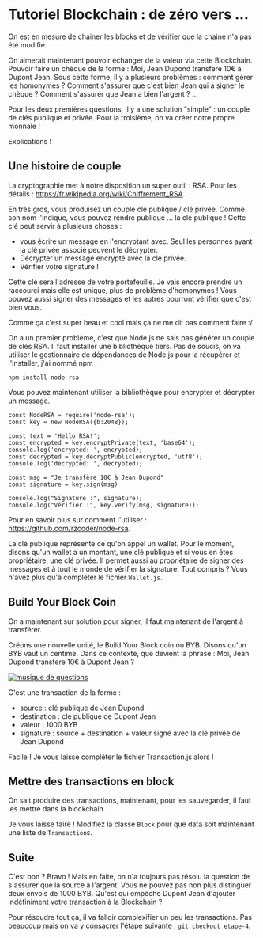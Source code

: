 # Tutoriel Blockchain : de zéro vers ...

On est en mesure de chainer les blocks et de vérifier que la chaine n'a pas été modifié.

On aimerait maintenant pouvoir échanger de la valeur via cette Blockchain. Pouvoir faire un chèque de la forme : Moi, Jean Dupond transfere 10€ à Dupont Jean. Sous cette forme, il y a plusieurs problèmes : comment gérer les homonymes ? Comment s'assurer que c'est bien Jean qui à signer le chèque ? Comment s'assurer que Jean a bien l'argent ? ...

Pour les deux premières questions, il y a une solution "simple" : un couple de clés publique et privée. Pour la troisième, on va créer notre propre monnaie !

Explications !

## Une histoire de couple

La cryptographie met à notre disposition un super outil : RSA. Pour les détails : https://fr.wikipedia.org/wiki/Chiffrement_RSA.

En très gros, vous produisez un couple clé publique / clé privée. Comme son nom l'indique, vous pouvez rendre publique ... la clé publique ! Cette clé peut servir à plusieurs choses :

* vous écrire un message en l'encryptant avec. Seul les personnes ayant la clé privée associé peuvent le décrypter.
* Décrypter un message encrypté avec la clé privée.
* Vérifier votre signature !

Cette clé sera l'adresse de votre portefeuille. Je vais encore prendre un raccourci mais elle est unique, plus de problème d'homonymes ! Vous pouvez aussi signer des messages et les autres pourront vérifier que c'est bien vous.

Comme ça c'est super beau et cool mais ça ne me dit pas comment faire :/

On a un premier problème, c'est que Node.js ne sais pas générer un couple de clés RSA. Il faut installer une bibliothèque tiers. Pas de soucis, on va utiliser le gestionnaire de dépendances de Node.js pour la récupérer et l'installer, j'ai nommé npm :

    npm install node-rsa

Vous pouvez maintenant utiliser la bibliothèque pour encrypter et décrypter un message.

    const NodeRSA = require('node-rsa');
    const key = new NodeRSA({b:2048});

    const text = 'Hello RSA!';
    const encrypted = key.encryptPrivate(text, 'base64');
    console.log('encrypted: ', encrypted);
    const decrypted = key.decryptPublic(encrypted, 'utf8');
    console.log('decrypted: ', decrypted);

    const msg = "Je transfère 10€ à Jean Dupond"
    const signature = key.sign(msg)

    console.log("Signature :", signature);
    console.log("Vérifier :", key.verify(msg, signature));

Pour en savoir plus sur comment l'utiliser : https://github.com/rzcoder/node-rsa.

La clé publique représente ce qu'on appel un wallet. Pour le moment, disons qu'un wallet a un montant, une clé publique et si vous en êtes propriétaire, une clé privée. Il permet aussi au propriétaire de signer des messages et à tout le monde de vérifier la signature. Tout compris ? Vous n'avez plus qu'à compléter le fichier `Wallet.js`.

## Build Your Block Coin

On a maintenant sur solution pour signer, il faut maintenant de l'argent à transférer.

Créons une nouvelle unité, le Build Your Block coin ou BYB. Disons qu'un BYB vaut un centime. Dans ce contexte, que devient la phrase : Moi, Jean Dupond transfere 10€ à Dupont Jean ?

[![musique de questions](https://img.youtube.com/vi/QrPCPoOAO4E/0.jpg)](https://www.youtube.com/watch?v=QrPCPoOAO4E)

C'est une transaction de la forme :

* source : clé publique de Jean Dupond
* destination : clé publique de Dupont Jean
* valeur : 1000 BYB
* signature : source + destination + valeur signé avec la clé privée de Jean Dupond

Facile ! Je vous laisse compléter le fichier Transaction.js alors !

## Mettre des transactions en block

On sait produire des transactions, maintenant, pour les sauvegarder, il faut les mettre dans la blockchain.

Je vous laisse faire ! Modifiez la classe `Block` pour que data soit maintenant une liste de `Transaction`s.

## Suite

C'est bon ? Bravo ! Mais en faite, on n'a toujours pas résolu la question de s'assurer que la source à l'argent. Vous ne pouvez pas non plus distinguer deux envois de 1000 BYB. Qu'est qui empêche Dupont Jean d'ajouter indéfiniment votre transaction à la Blockchain ?

Pour résoudre tout ça, il va falloir complexifier un peu les transactions. Pas beaucoup mais on va y consacrer l'étape suivante : `git checkout etape-4`.
